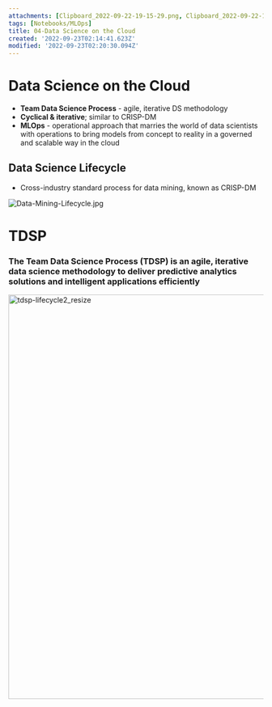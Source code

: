 ```yaml
---
attachments: [Clipboard_2022-09-22-19-15-29.png, Clipboard_2022-09-22-19-15-35.png, Clipboard_2022-09-22-19-15-39.png, Clipboard_2022-09-22-19-15-48.png]
tags: [Notebooks/MLOps]
title: 04-Data Science on the Cloud
created: '2022-09-23T02:14:41.623Z'
modified: '2022-09-23T02:20:30.094Z'
---
```



# Data Science on the Cloud

- **Team Data Science Process** - agile, iterative DS methodology
- **Cyclical & iterative**; similar to CRISP-DM
- **MLOps** - operational approach that marries the world of data scientists with operations to bring models from concept to reality in a governed and scalable way in the cloud


## Data Science Lifecycle
- Cross-industry standard process for data mining, known as CRISP-DM    


![Data-Mining-Lifecycle.jpg](https://upload.wikimedia.org/wikipedia/commons/thumb/b/b9/CRISP-DM_Process_Diagram.png/600px-CRISP-DM_Process_Diagram.png)


# TDSP
### The Team Data Science Process (TDSP) is an agile, iterative data science methodology to deliver predictive analytics solutions and intelligent applications efficiently

<img width="800" alt="tdsp-lifecycle2_resize" src="https://docs.microsoft.com/en-us/azure/machine-learning/team-data-science-process/media/overview/tdsp-lifecycle2.png">